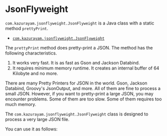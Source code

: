 # JsonFlyweight

`com.kazurayam.jsonflyweight.JsonFlyweight` is a Java class with a static method `prettyPrint`.

- [`com.kazurayam.jsonflyweight.JsonFlyweight`]()

The `prettyPrint` method does pretty-print a JSON. The method has the following characteristics.

1. It works very fast. It is as fast as Gson and Jackson Databind.
2. It requires minimum memory runtime. It creates an internal buffer of 64 Kilobyte and no more.

There are many Pretty Printers for JSON in the world. Gson, Jackson Databind, Groovy's JsonOutput, and more. All of them are fine to process a small JSON. However, if you want to pretty-print a large JSON, you may encounter problems. Some of them are too slow. Some of them requires too much memory.

The `com.kazurayam.jsonflyweight.JsonFlyweight` class is designed to process a very large JSON file.

You can use it as follows:

```

```


